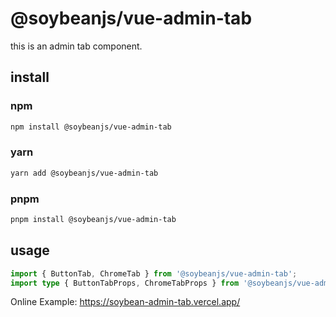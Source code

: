 # @soybeanjs/vue-admin-tab

this is an admin tab component.
## install

### npm

```bash
npm install @soybeanjs/vue-admin-tab
```

### yarn

```bash
yarn add @soybeanjs/vue-admin-tab
```

### pnpm

```bash
pnpm install @soybeanjs/vue-admin-tab
```

## usage

```typescript
import { ButtonTab, ChromeTab } from '@soybeanjs/vue-admin-tab';
import type { ButtonTabProps, ChromeTabProps } from '@soybeanjs/vue-admin-tab';
```

Online Example: https://soybean-admin-tab.vercel.app/
